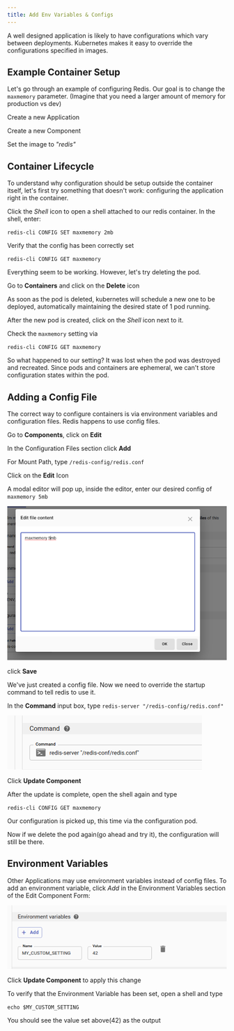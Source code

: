 ```yaml
---
title: Add Env Variables & Configs
---
```


A well designed application is likely to have configurations which vary between deployments. Kubernetes makes it easy to override the configurations specified in images.

## Example Container Setup

Let's go through an example of configuring Redis. Our goal is to change the `maxmemory` parameter. (Imagine that you need a larger amount of memory for production vs dev)

Create a new Application

Create a new Component

Set the image to _"redis"_

## Container Lifecycle

To understand why configuration should be setup outside the container itself, let's first try something that doesn't work: configuring the application right in the container.

Click the _Shell_ icon to open a shell attached to our redis container. In the shell, enter:

```
redis-cli CONFIG SET maxmemory 2mb
```

Verify that the config has been correctly set

```
redis-cli CONFIG GET maxmemory
```

Everything seem to be working. However, let's try deleting the pod.

Go to **Containers** and click on the **Delete** icon

As soon as the pod is deleted, kubernetes will schedule a new one to be deployed, automatically maintaining the desired state of 1 pod running.

After the new pod is created, click on the _Shell_ icon next to it.

Check the `maxmemory` setting via

```
redis-cli CONFIG GET maxmemory
```

So what happened to our setting? It was lost when the pod was destroyed and recreated. Since pods and containers are ephemeral, we can't store configuration states within the pod.

## Adding a Config File

The correct way to configure containers is via environment variables and configuration files. Redis happens to use config files.

Go to **Components**, click on **Edit**

In the Configuration Files section click **Add**

For Mount Path, type `/redis-config/redis.conf`

Click on the **Edit** Icon

A modal editor will pop up, inside the editor, enter our desired config
of `maxmemory 5mb`

![edit config file](assets/edit-config-file.png)

click **Save**

We've just created a config file. Now we need to override the startup command to tell redis to use it.

In the **Command** input box, type `redis-server "/redis-config/redis.conf"`

![redis command](assets/redis-command.png)

Click **Update Component**

After the update is complete, open the shell again and type

```
redis-cli CONFIG GET maxmemory
```

Our configuration is picked up, this time via the configuration pod.

Now if we delete the pod again(go ahead and try it), the configuration will still be there.

## Environment Variables

Other Applications may use environment variables instead of config files. To add an environment variable, click _Add_ in the Environment Variables section of the Edit Component Form:

![env variables](assets/env-variables.png)

Click **Update Component** to apply this change

To verify that the Environment Variable has been set, open a shell and type

```
echo $MY_CUSTOM_SETTING
```

You should see the value set above(42) as the output
